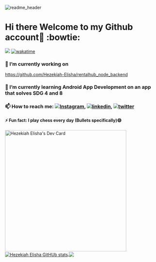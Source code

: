 ![readme_header](https://user-images.githubusercontent.com/52417232/114641964-b138e980-9cdb-11eb-8673-373c49e67df0.png)


# Hi there Welcome to my Github account👋 :bowtie:

![](https://komarev.com/ghpvc/?username=Hezekiah-Elisha)
[![wakatime](https://wakatime.com/badge/user/13644c0a-f964-4093-a24c-cd9c0a4b1d46.svg)](https://wakatime.com/@13644c0a-f964-4093-a24c-cd9c0a4b1d46)
<!-- <a href="#" width="20%"> -->
### 🔭 I’m currently working on
https://github.com/Hezekiah-Elisha/rentalhub_node_backend

### 🌱 I’m currently learning Android App Development on an app that solves SDG 4 and 8

### 📫 How to reach me: [![Instagram](https://img.shields.io/badge/Instagram-E4405F?style=for-the-badge&logo=instagram&logoColor=white)](https://instagram.com/_hezekiahelisha), [![linkedin](https://img.shields.io/badge/linkedin-0A66C2?style=for-the-badge&logo=linkedin&logoColor=white)](https://www.linkedin.com/in/hezekiah-elisha/), [![twitter](https://img.shields.io/badge/twitter-1DA1F2?style=for-the-badge&logo=twitter&logoColor=white)](https://twitter.com/_hezekiahelisha)

#### ⚡ Fun fact: I play chess every day (Bullets specifically)😄
</a>
<!-- <a href="#" width="60%"> -->
<a href="https://app.daily.dev/_hezekiahelisha"><img src="https://api.daily.dev/devcards/414c3279795a4c08bb6ab29210817b03.png?r=x9p" width="400" alt="Hezekiah Elisha's Dev Card"/></a>
</a>


<!-- <a href="#" width="50%"> -->

<a href="https://github.com/Hezekiah-Elisha/Hezekiah-Elisha" width="50%">
  <img align="center" src="https://github-readme-stats.vercel.app/api?username=Hezekiah-Elisha&show_icons=true&line_height=47&count_private=true&title_color=ffffff&text_color=c9cacc&icon_color=2bbc8a&bg_color=1d1f21" alt="Hezekiah Elisha GitHUb stats" />
</a>
<a href="https://github.com/Hezekiah-Elisha/Hezekiah-Elisha" width="50%">
  <img align="center" src="https://github-readme-stats.vercel.app/api/top-langs/?username=Hezekiah-Elisha&title_color=ffffff&text_color=c9cacc&icon_color=2bbc8a&bg_color=1d1f21&langs_count=6" />
</a>
